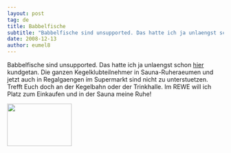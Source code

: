 ```yaml
---
layout: post
tag: de
title: Babbelfische
subtitle: "Babbelfische sind unsupported. Das hatte ich ja unlaengst schon hier kundgetan. Die ganzen Kegelklubteilnehmer in Sauna-Ruheraeumen und jetzt auch in Regalgaengen im Supermarkt sind nicht zu unterstuetzen. Trefft Euch doch an der Kegelbahn oder der&hellip;"
date: 2008-12-13
author: eumel8
---
```


Babbelfische sind unsupported. Das hatte ich ja unlaengst schon <a href="http://www.eumel.de/content/view/86/75/">hier</a> kundgetan. Die ganzen Kegelklubteilnehmer in Sauna-Ruheraeumen und jetzt auch in Regalgaengen im Supermarkt sind nicht zu unterstuetzen. Trefft Euch doch an der Kegelbahn oder der Trinkhalle. Im REWE will ich Platz zum Einkaufen und in der Sauna meine Ruhe!

<div class="image_block"><img src="http://blog.eumelnet.de/blogs/media/blogs/blog//babelfish.gif" alt="" title="" width="150" height="99" /></div>
